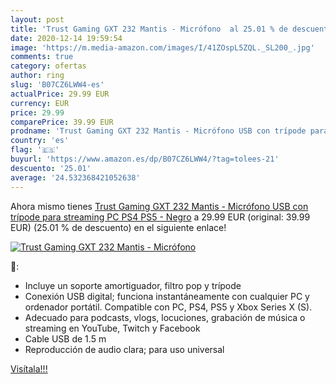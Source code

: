 ```yaml
---
layout: post
title: 'Trust Gaming GXT 232 Mantis - Micrófono  al 25.01 % de descuento'
date: 2020-12-14 19:59:54
image: 'https://m.media-amazon.com/images/I/41ZOspL5ZQL._SL200_.jpg'
comments: true
category: ofertas
author: ring
slug: 'B07CZ6LWW4-es'
actualPrice: 29.99 EUR
currency: EUR
price: 29.99
comparePrice: 39.99 EUR
prodname: 'Trust Gaming GXT 232 Mantis - Micrófono USB con trípode para streaming  PC  PS4  PS5 - Negro'
country: 'es'
flag: '🇪🇸'
buyurl: 'https://www.amazon.es/dp/B07CZ6LWW4/?tag=tolees-21'
descuento: '25.01'
average: '24.532368421052638'
---
```


Ahora mismo tienes [Trust Gaming GXT 232 Mantis - Micrófono USB con trípode para streaming  PC  PS4  PS5 - Negro](https://www.amazon.es/dp/B07CZ6LWW4/?tag=tolees-21) a 29.99 EUR (original: 39.99 EUR) (25.01 %  de descuento) en el siguiente enlace!

[![Trust Gaming GXT 232 Mantis - Micrófono ](https://m.media-amazon.com/images/I/41ZOspL5ZQL._SL200_.jpg)](https://www.amazon.es/dp/B07CZ6LWW4/?tag=tolees-21)

🔎:

- Incluye un soporte amortiguador, filtro pop y trípode
- Conexión USB digital; funciona instantáneamente con cualquier PC y ordenador portátil. Compatible con PC, PS4, PS5 y Xbox Series X (S).
- Adecuado para podcasts, vlogs, locuciones, grabación de música o streaming en YouTube, Twitch y Facebook
- Cable USB de 1.5 m
- Reproducción de audio clara; para uso universal

[Visítala!!!](https://www.amazon.es/dp/B07CZ6LWW4/?tag=tolees-21)
